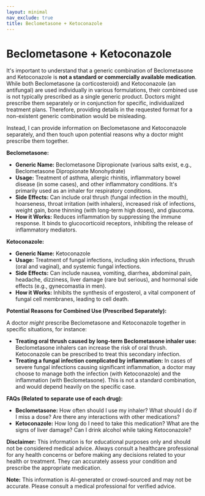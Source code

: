 ```yaml
---
layout: minimal
nav_exclude: true
title: Beclometasone + Ketoconazole
---
```


# Beclometasone + Ketoconazole

It's important to understand that a generic combination of Beclometasone and Ketoconazole is **not a standard or commercially available medication**.  While both Beclometasone (a corticosteroid) and Ketoconazole (an antifungal) are used individually in various formulations, their combined use is not typically prescribed as a single generic product.  Doctors might prescribe them separately or in conjunction for specific, individualized treatment plans.  Therefore, providing details in the requested format for a non-existent generic combination would be misleading.

Instead, I can provide information on Beclometasone and Ketoconazole separately, and then touch upon potential reasons why a doctor might prescribe them together.

**Beclometasone:**

* **Generic Name:** Beclometasone Dipropionate (various salts exist, e.g., Beclometasone Dipropionate Monohydrate)
* **Usage:**  Treatment of asthma, allergic rhinitis, inflammatory bowel disease (in some cases), and other inflammatory conditions. It's primarily used as an inhaler for respiratory conditions.
* **Side Effects:**  Can include oral thrush (fungal infection in the mouth), hoarseness, throat irritation (with inhalers),  increased risk of infections,  weight gain,  bone thinning (with long-term high doses), and glaucoma.
* **How it Works:**  Reduces inflammation by suppressing the immune response.  It binds to glucocorticoid receptors, inhibiting the release of inflammatory mediators.

**Ketoconazole:**

* **Generic Name:** Ketoconazole
* **Usage:**  Treatment of fungal infections, including skin infections, thrush (oral and vaginal), and systemic fungal infections.
* **Side Effects:**  Can include nausea, vomiting, diarrhea, abdominal pain, headache, dizziness, liver damage (rare but serious), and hormonal side effects (e.g., gynecomastia in men).
* **How it Works:**  Inhibits the synthesis of ergosterol, a vital component of fungal cell membranes, leading to cell death.

**Potential Reasons for Combined Use (Prescribed Separately):**

A doctor *might* prescribe Beclometasone and Ketoconazole together in specific situations, for instance:

* **Treating oral thrush caused by long-term Beclometasone inhaler use:**  Beclometasone inhalers can increase the risk of oral thrush.  Ketoconazole can be prescribed to treat this secondary infection.
* **Treating a fungal infection complicated by inflammation:**  In cases of severe fungal infections causing significant inflammation, a doctor may choose to manage both the infection (with Ketoconazole) and the inflammation (with Beclometasone).  This is not a standard combination, and would depend heavily on the specific case.

**FAQs (Related to separate use of each drug):**

* **Beclometasone:**  How often should I use my inhaler?  What should I do if I miss a dose?  Are there any interactions with other medications?
* **Ketoconazole:**  How long do I need to take this medication?  What are the signs of liver damage?  Can I drink alcohol while taking Ketoconazole?


**Disclaimer:** This information is for educational purposes only and should not be considered medical advice. Always consult a healthcare professional for any health concerns or before making any decisions related to your health or treatment.  They can accurately assess your condition and prescribe the appropriate medication.


**Note:** This information is AI-generated or crowd-sourced and may not be accurate. Please consult a medical professional for verified advice.